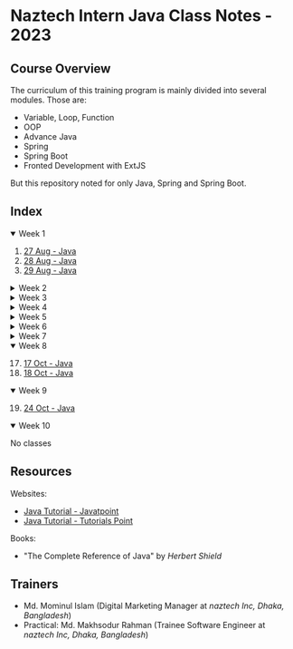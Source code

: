 # Naztech Intern Java Class Notes - 2023

## Course Overview

The curriculum of this training program is mainly divided into several modules. Those are:

- Variable, Loop, Function
- OOP
- Advance Java
- Spring
- Spring Boot
- Fronted Development with ExtJS

But this repository noted for only Java, Spring and Spring Boot.

## Index

<details open>
  <summary>Week 1</summary>

1. [27 Aug - Java](./Day%2001%20-%2027%20Aug%20-%20Java.md)
2. [28 Aug - Java](./Day%2002%20-%2028%20Aug%20-%20Java.md)
3. [29 Aug - Java](./Day%2003%20-%2029%20Aug%20-%20Java.md)
</details>

<details>
  <summary>Week 2</summary>

4. [03 Sep - Java](./Day%2004%20-%2003%20Sep%20-%20Java.md)
5. [04 Sep - Java](./Day%2005%20-%2004%20Sep%20-%20Java.md)
6. [05 Sep - Java](./Day%2006%20-%2005%20Sep%20-%20Java.md)

</details>

<details>
  <summary>Week 3</summary>

7. [12 Sep - Java](./Day%2007%20-%2012%20Sep%20-%20Java.md)
8. [13 Sep - Java](./Day%2008%20-%2013%20Sep%20-%20Java.md)
</details>

<details>
  <summary>Week 4</summary>

9. [19 Sep - Java](./Day%2009%20-%2019%20Sep%20-%20Java.md)
10. [20 Sep - Java](./Day%2010%20-%2020%20Sep%20-%20Java.md)

</details>

<details>
  <summary>Week 5</summary>

11. [26 Sep - Java](./Day%2011%20-%2026%20Sep%20-%20Java.md)
12. [27 Sep - Java](./Day%2012%20-%2027%20Sep%20-%20Java.md)

</details>

<details>
  <summary>Week 6</summary>

13. [03 Oct - Java](./Day%2013%20-%2003%20Oct%20-%20Java.md)
14. [04 Oct - Java](./Day%2014%20-%2004%20Oct%20-%20Java.md)

</details>

<details>
  <summary>Week 7</summary>

15. [10 Oct - Java](./Day%2015%20-%2010%20Oct%20-%20Java.md)
16. [11 Oct - Java](./Day%2016%20-%2011%20Oct%20-%20Java.md)

</details>

<details open>
  <summary>Week 8</summary>

17. [17 Oct - Java](./Day%2017%20-%2017%20Oct%20-%20Java.md)
18. [18 Oct - Java](./Day%2018%20-%2018%20Oct%20-%20Java.md)

</details>

<details open>
  <summary>Week 9</summary>

19. [24 Oct - Java](./Day%2019%20-%2024%20Oct%20-%20Java.md)

</details>

<details open>
  <summary>Week 10</summary>

No classes

</details>

## Resources

Websites:

- [Java Tutorial - Javatpoint](https://www.javatpoint.com/java-tutorial)
- [Java Tutorial - Tutorials Point](https://www.tutorialspoint.com/java/index.htm)

Books:

- "The Complete Reference of Java" by _Herbert Shield_

## Trainers

- Md. Mominul Islam (Digital Marketing Manager at _naztech Inc, Dhaka, Bangladesh_)
- Practical: Md. Makhsodur Rahman (Trainee Software Engineer at _naztech Inc, Dhaka, Bangladesh_)
